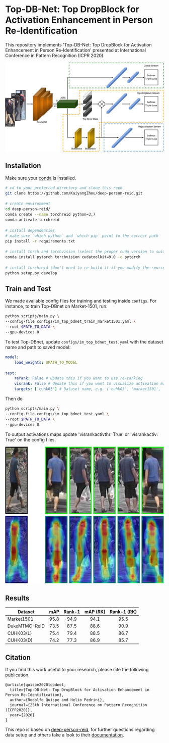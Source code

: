 Top-DB-Net: Top DropBlock for Activation Enhancement in Person Re-Identification
===========

This repository implements 'Top-DB-Net: Top DropBlock for Activation Enhancement in Person Re-Identification' presented at International Conference in Pattern Recognition (ICPR 2020)

![](architecture.png)

## Installation

Make sure your [conda](https://www.anaconda.com/distribution/) is installed.

```bash
# cd to your preferred directory and clone this repo
git clone https://github.com/KaiyangZhou/deep-person-reid.git

# create environment
cd deep-person-reid/
conda create --name torchreid python=3.7
conda activate torchreid

# install dependencies
# make sure `which python` and `which pip` point to the correct path
pip install -r requirements.txt

# install torch and torchvision (select the proper cuda version to suit your machine)
conda install pytorch torchvision cudatoolkit=9.0 -c pytorch

# install torchreid (don't need to re-build it if you modify the source code)
python setup.py develop
```

## Train and Test

We made available config files for training and testing inside `configs`. For instance, to train Top-DBnet on Market-1501, run:

```bash
python scripts/main.py \
--config-file configs/im_top_bdnet_train_market1501.yaml \
--root $PATH_TO_DATA \
--gpu-devices 0
```

To test Top-DBnet, update `configs/im_top_bdnet_test.yaml` with the dataset name and path to saved model:

```yaml
model:
    load_weights: $PATH_TO_MODEL

test:
    rerank: False # Update this if you want to use re-ranking
    visrank: False # Update this if you want to visualize activation maps
    targets: ['cuhk03'] # Dataset name, e.g. ('cuhk03', 'market1501', 'dukemtmcreid')
```

Then do

```bash
python scripts/main.py \
--config-file configs/im_top_bdnet_test.yaml \
--root $PATH_TO_DATA \
--gpu-devices 0
```

To output activations maps update 'visrankactivthr: True' or 'visrankactiv: True' on the config files.

![](activation_sample.jpg)

Results
--------

| Dataset       | mAP  | Rank-1 | mAP (RK)| Rank-1 (RK)  | 
| ------------- |:----:|:------:|:-------:|:------------:|
| Market1501    | 95.8 | 94.9   | 94.1    | 95.5         |
| DukeMTMC-ReID | 73.5 | 87.5   | 88.6    | 90.9         |
| CUHK03(L)     | 75.4 | 79.4   | 88.5    | 86.7         |
| CUHK03(D)     | 74.2 | 77.3   | 86.9    | 85.7         |


Citation
---------
If you find this work useful to your research, please cite the following publication.

```
@article{quispe2020topdnet,
  title={Top-DB-Net: Top DropBlock for Activation Enhancement in Person Re-Identification},
  author={Rodolfo Quispe and Helio Pedrini},
  journal={25th International Conference on Pattern Recognition (ICPR2020)},
  year={2020}
}
```

This repo is based on [deep-person-reid](https://github.com/KaiyangZhou/deep-person-reid), for further questions regarding data setup and others take a look to their [documentation](https://kaiyangzhou.github.io/deep-person-reid/).